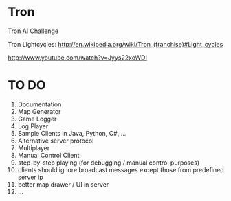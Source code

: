 Tron
====

Tron AI Challenge

Tron Lightcycles:
http://en.wikipedia.org/wiki/Tron_(franchise)#Light_cycles

http://www.youtube.com/watch?v=Jyys22xoWDI


TO DO
====
1. Documentation
2. Map Generator
3. Game Logger
4. Log Player
5. Sample Clients in Java, Python, C#, ...
6. Alternative server protocol
7. Multiplayer
8. Manual Control Client
9. step-by-step playing (for debugging / manual control purposes)
10. clients should ignore broadcast messages except those from predefined server ip
11. better map drawer / UI  in server
12. ...

